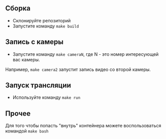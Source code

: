 ## Сборка

 * Склонируйте репозиторий
 * Запустите команду ```make build```

## Запись с камеры

 * Запустите команду ```make cameraN```, где N - это номер интересующей вас камеры.
 
 Например, ```make camera2``` запустит запись видео со второй камеры.

## Запуск трансляции

 * Используйте команду ```make run```


 ## Прочее

 Для того чтобы попасть "внутрь" контейнера можете воспользоваться командой ```make bash```
